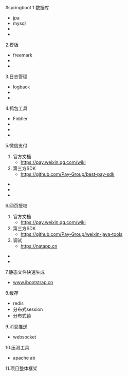 #springboot
1.数据库
  * jpa
  * mysql
  *
  *
  
2.模版
  * freemark
  *
  *
3.日志管理
  * logback
  *
  *
  
4.抓包工具
  * Fiddler
  *
  *
  *
  
5.微信支付
  1. 官方文档
     * https://pay.weixin.qq.com/wiki   
  2. 第三方SDK
     * https://github.com/Pay-Group/best-pay-sdk  
  *
  *
  *
6.网页授权
  1. 官方文档
     *  https://pay.weixin.qq.com/wiki
  2. 第三方SDK
     *  https://github.com/Pay-Group/weixin-java-tools   
  3. 调试
     *  https://natapp.cn
  *
  * 
7.静态文件快速生成
  *  www.ibootstrap.cn
  
8.缓存
  *  redis
  *  分布式session
  *  分布式锁


9.消息推送
  * websocket
  
10.压测工具
  *  apache ab

11.项目整体框架
  

